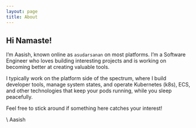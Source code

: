 ```yaml
---
layout: page
title: About
---
```


## Hi Namaste!

I’m Aasish, known online as ` asudarsanan ` on most platforms. I’m a Software Engineer who loves building interesting projects and is working on becoming better at creating valuable tools.

I typically work on the platform side of the spectrum, where I build developer tools, manage system states, and operate Kubernetes (k8s), ECS, and other technologies that keep your pods running, while you sleep peacefully.

Feel free to stick around if something here catches your interest!

\ Aasish